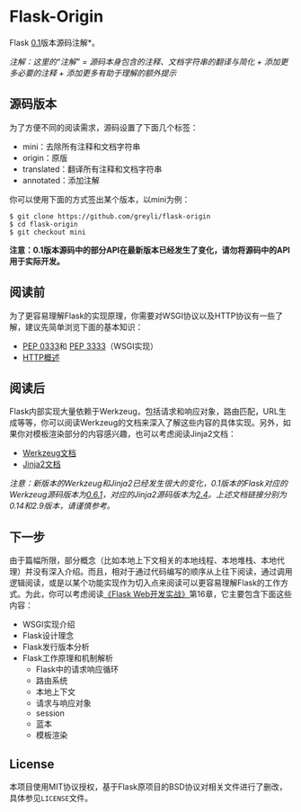 # Flask-Origin

Flask [0.1](https://github.com/pallets/flask/tree/0.1)版本源码注解*。

*注解：这里的“注解” = 源码本身包含的注释、文档字符串的翻译与简化 + 添加更多必要的注释 + 添加更多有助于理解的额外提示*

## 源码版本

为了方便不同的阅读需求，源码设置了下面几个标签：

* mini：去除所有注释和文档字符串
* origin：原版
* translated：翻译所有注释和文档字符串
* annotated：添加注解

你可以使用下面的方式签出某个版本，以mini为例：

```
$ git clone https://github.com/greyli/flask-origin
$ cd flask-origin
$ git checkout mini
```

**注意：0.1版本源码中的部分API在最新版本已经发生了变化，请勿将源码中的API用于实际开发。**

## 阅读前

为了更容易理解Flask的实现原理，你需要对WSGI协议以及HTTP协议有一些了解，建议先简单浏览下面的基本知识：

* [PEP 0333](https://www.python.org/dev/peps/pep-0333/)和
[PEP 3333](https://www.python.org/dev/peps/pep-3333/)（WSGI实现）
* [HTTP概述](https://developer.mozilla.org/zh-CN/docs/Web/HTTP/Overview)

## 阅读后

Flask内部实现大量依赖于Werkzeug，包括请求和响应对象，路由匹配，URL生成等等，你可以阅读Werkzeug的文档来深入了解这些内容的具体实现。另外，如果你对模板渲染部分的内容感兴趣，也可以考虑阅读Jinja2文档：

* [Werkzeug文档](http://werkzeug.pocoo.org/docs/)
* [Jinja2文档](http://jinja.pocoo.org/docs/)

*注意：新版本的Werkzeug和Jinja2已经发生很大的变化，0.1版本的Flask对应的Werkzeug源码版本为[0.6.1](https://github.com/pallets/werkzeug/tree/0.6.1)，对应的Jinja2源码版本为[2.4](https://github.com/pallets/jinja/tree/2.4)。上述文档链接分别为0.14和2.9版本，请谨慎参考。*

## 下一步

由于篇幅所限，部分概念（比如本地上下文相关的本地线程、本地堆栈、本地代理）并没有深入介绍。而且，相对于通过代码编写的顺序从上往下阅读，通过调用逻辑阅读，或是以某个功能实现作为切入点来阅读可以更容易理解Flask的工作方式。为此，你可以考虑阅读[《Flask Web开发实战》](http://helloflask.com/book)第16章，它主要包含下面这些内容：

* WSGI实现介绍
* Flask设计理念
* Flask发行版本分析
* Flask工作原理和机制解析
  * Flask中的请求响应循环
  * 路由系统
  * 本地上下文
  * 请求与响应对象
  * session
  * 蓝本
  * 模板渲染

## License

本项目使用MIT协议授权，基于Flask原项目的BSD协议对相关文件进行了删改，具体参见`LICENSE`文件。
